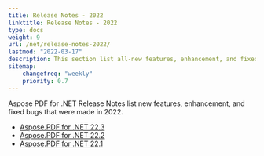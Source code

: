 ```yaml
---
title: Release Notes - 2022
linktitle: Release Notes - 2022
type: docs
weight: 9
url: /net/release-notes-2022/
lastmod: "2022-03-17"
description: This section list all-new features, enhancement, and fixed bugs by Aspose.PDF for .NET library in 2022.
sitemap:
    changefreq: "weekly"
    priority: 0.7
---
```


Aspose PDF for .NET Release Notes list new features, enhancement, and fixed bugs that were made in 2022.

- [Aspose.PDF for .NET 22.3](/pdf/net/aspose-pdf-for-net-22-3-release-notes/)
- [Aspose.PDF for .NET 22.2](/pdf/net/aspose-pdf-for-net-22-2-release-notes/)
- [Aspose.PDF for .NET 22.1](/pdf/net/aspose-pdf-for-net-22-1-release-notes/)



